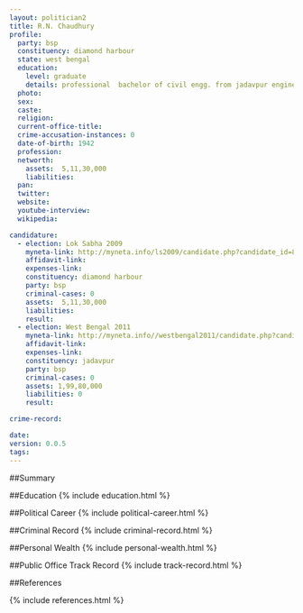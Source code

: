 ```yaml
---
layout: politician2
title: R.N. Chaudhury
profile: 
  party: bsp
  constituency: diamond harbour
  state: west bengal
  education: 
    level: graduate
    details: professional  bachelor of civil engg. from jadavpur engineering college
  photo: 
  sex: 
  caste: 
  religion: 
  current-office-title: 
  crime-accusation-instances: 0
  date-of-birth: 1942
  profession: 
  networth: 
    assets:  5,11,30,000
    liabilities: 
  pan: 
  twitter: 
  website: 
  youtube-interview: 
  wikipedia: 

candidature: 
  - election: Lok Sabha 2009
    myneta-link: http://myneta.info/ls2009/candidate.php?candidate_id=8177
    affidavit-link: 
    expenses-link: 
    constituency: diamond harbour 
    party: bsp
    criminal-cases: 0
    assets:  5,11,30,000
    liabilities: 
    result:  
  - election: West Bengal 2011
    myneta-link: http://myneta.info//westbengal2011/candidate.php?candidate_id=833
    affidavit-link: 
    expenses-link: 
    constituency: jadavpur 
    party: bsp
    criminal-cases: 0
    assets: 1,99,80,000
    liabilities: 0
    result:  

crime-record: 

date: 
version: 0.0.5
tags: 
---
```

##Summary


##Education
{% include education.html %}


##Political Career
{% include political-career.html %}


##Criminal Record
{% include criminal-record.html %}


##Personal Wealth
{% include personal-wealth.html %}


##Public Office Track Record
{% include track-record.html %}


##References


{% include references.html %}